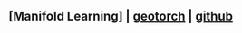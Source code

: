 ## [Manifold Learning] | [geotorch](https://geotorch.readthedocs.io/en/latest/index.html) | [github](https://github.com/Lezcano/geotorch)
